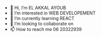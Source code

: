 - 👋 Hi, I’m EL AKKAL AYOUB
- 👀 I’m interested in WEB DEVELOPEMENT 
- 🌱 I’m currently learning REACT
- 💞️ I’m looking to collaborate on 
- 📫 How to reach me 06 20322939

<!---
EL-AKKAL/EL-AKKAL is a ✨ special ✨ repository because its `README.md` (this file) appears on your GitHub profile.
You can click the Preview link to take a look at your changes.
--->
